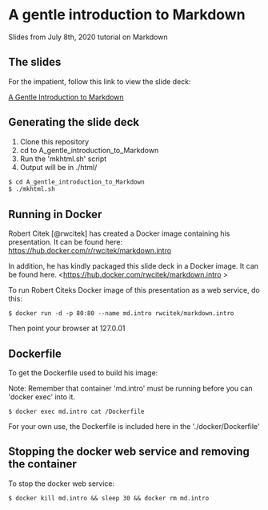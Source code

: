 # A gentle introduction to Markdown

Slides from July 8th, 2020 tutorial on Markdown



## The slides

For the impatient, follow this link to view the slide deck:

[A Gentle Introduction to Markdown](slides/001-intro_bio.md)

## Generating the slide deck

1. Clone this repository
2. cd to A_gentle_introduction_to_Markdown
3. Run the 'mkhtml.sh' script
4. Output will be in ./html/

```bash
$ cd A_gentle_introduction_to_Markdown
$ ./mkhtml.sh
```



## Running in Docker

Robert Citek [@rwcitek] has created a Docker image containing his presentation.
It can be found here:
<https://hub.docker.com/r/rwcitek/markdown.intro>

In addition, he has kindly packaged this slide deck in a Docker image.
It can be found here.
<https://hub.docker.com/rwcitek/markdown.intro >



To run Robert Citeks Docker image of this presentation as a web service, do this:

```
$ docker run -d -p 80:80 --name md.intro rwcitek/markdown.intro 
```

Then point your browser at 127.0.01

## Dockerfile

To get the Dockerfile used to build his image:


Note: Remember  that container 'md.intro' must be running before you can 
'docker exec' into it.

```
$ docker exec md.intro cat /Dockerfile 
```

For your own use, the Dockerfile is included here in the './docker/Dockerfile'



## Stopping the docker web service and removing the container

To stop the docker web service:

```
$ docker kill md.intro && sleep 30 && docker rm md.intro
```


